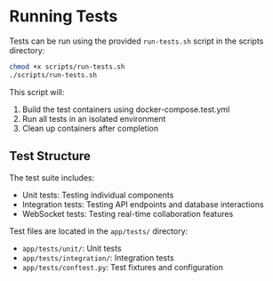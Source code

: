 # Running Tests

Tests can be run using the provided `run-tests.sh` script in the scripts directory:

```bash
chmod +x scripts/run-tests.sh
./scripts/run-tests.sh
```

This script will:
1. Build the test containers using docker-compose.test.yml
2. Run all tests in an isolated environment
3. Clean up containers after completion


## Test Structure

The test suite includes:
- Unit tests: Testing individual components
- Integration tests: Testing API endpoints and database interactions
- WebSocket tests: Testing real-time collaboration features

Test files are located in the `app/tests/` directory:
- `app/tests/unit/`: Unit tests
- `app/tests/integration/`: Integration tests
- `app/tests/conftest.py`: Test fixtures and configuration
